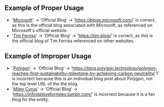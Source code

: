 ## Example of Proper Usage
* '[Microsoft](https://golden.com/wiki/Microsoft-6GKP)' → 'Official Blog' → 'https://blogs.microsoft.com/' is correct, as this is the official blog associated with Microsoft, as referenced on Microsoft's official website.
* '[Tim Ferriss](https://golden.com/wiki/Tim_Ferriss-ZWXPBR)' → 'Official Blog' → 'https://tim.blog/' is correct, as this is the official blog of Tim Ferriss referenced on other websites.

## Example of Improper Usage
* '[Polygon](https://golden.com/wiki/Polygon-ZXZJWEZ)' → 'Official Blog' → 'https://blog.polygon.technology/polygon-reaches-first-sustainability-milestone-by-achieving-carbon-neutrality/ 1' is incorrect because this is an individual blog post about Polygon, not the top level URL of the the blog.
* '[Miley Cyrus](https://golden.com/wiki/Miley_Cyrus-AP5MMM)' → 'Official Blog' → 'https://infiniteloveformiley.tumblr.com/' is incorrect because it is a fan blog for the entity.
